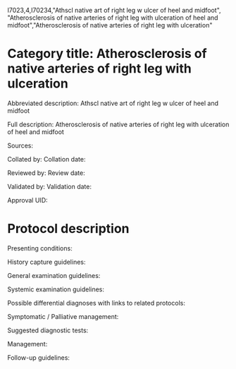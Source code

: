 I7023,4,I70234,"Athscl native art of right leg w ulcer of heel and midfoot", "Atherosclerosis of native arteries of right leg with ulceration of heel and midfoot","Atherosclerosis of native arteries of right leg with ulceration"
# Category title: Atherosclerosis of native arteries of right leg with ulceration

Abbreviated description: Athscl native art of right leg w ulcer of heel and midfoot

Full description: Atherosclerosis of native arteries of right leg with ulceration of heel and midfoot

Sources:

Collated by:
Collation date:

Reviewed by:
Review date:

Validated by:
Validation date:

Approval UID:

# Protocol description

Presenting conditions:

History capture guidelines:

General examination guidelines:

Systemic examination guidelines:

Possible differential diagnoses with links to related protocols:

Symptomatic / Palliative management:

Suggested diagnostic tests:

Management:

Follow-up guidelines:
